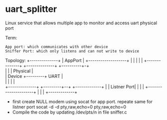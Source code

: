 # uart_splitter
Linux service that allows multiple app to monitor and access uart physical port

Term:

    App port: which communicates with other device
    Sniffer Port: which only listens and can not write to device

Topology:
                                                        +--------------+
                                                        | AppPort      |
                                    +-------------------+              |
                                    |                   |              |
                                    |                   +--------------+
+--------------+         +----------+-+                                 
|              |         | Physical   |                                 
| Device       +---------+ UART       |                                 
|              |         |            |                                 
+--------------+         +---------+--+                  +-------------+
                                   |                     | Listner Port|
                                   |                     |             |
                                   +---------------------+             |
                                                         |             |
                                                         +-------------+

- first create NULL modem using socat for app port. repeate same for listner port
    socat -d -d pty,raw,echo=0 pty,raw,echo=0
- Compile the code by updating /dev/pts/n in file sniffer.c

